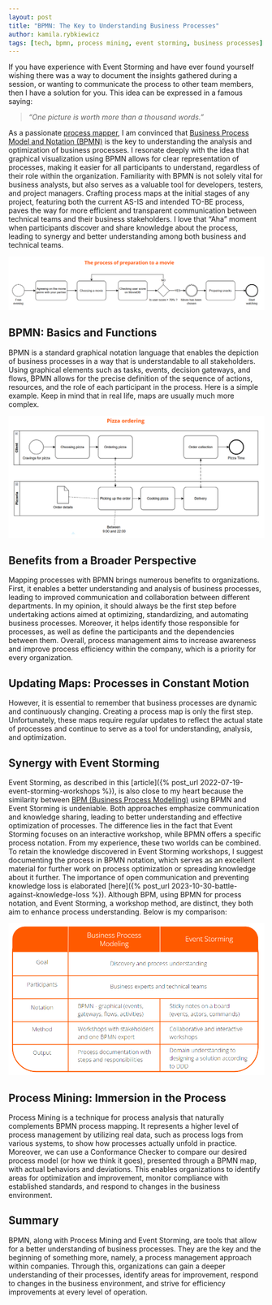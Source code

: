 ```yaml
---
layout: post
title: "BPMN: The Key to Understanding Business Processes"
author: kamila.rybkiewicz
tags: [tech, bpmn, process mining, event storming, business processes]
---
```


If you have experience with Event Storming and have ever found yourself wishing there was a way to document the insights gathered during a session, 
or wanting to communicate the process to other team members, then I have a solution for you. This idea can be expressed in a famous saying:
>_“One picture is worth more than a thousand words.”_

As a passionate [process mapper](https://en.wikipedia.org/wiki/Business_process_mapping), I am convinced that [Business Process Model and Notation (BPMN)](https://en.wikipedia.org/wiki/Business_Process_Model_and_Notation) is the key to understanding the analysis and optimization of business processes. 
I resonate deeply with the idea that graphical visualization using BPMN allows for clear representation of processes, 
making it easier for all participants to understand, regardless of their role within the organization. Familiarity with BPMN is not solely vital for business 
analysts, but also serves as a valuable tool for developers, testers, and project managers. Crafting process maps at the initial stages of any project, featuring 
both the current AS-IS and intended TO-BE process, paves the way for more efficient and transparent communication between technical teams and their business stakeholders. 
I love that “Aha” moment when participants discover and share knowledge about the process, leading to synergy and better understanding among both business and technical teams.

![BPMN simple example](/img/articles/2024-06-04-bpmn-the-key-to-understanding-business-processes/bpmn_example_1.png)

## BPMN: Basics and Functions

BPMN is a standard graphical notation language that enables the depiction of business processes in a way that is understandable to all stakeholders. 
Using graphical elements such as tasks, events, decision gateways, and flows, BPMN allows for the precise definition of the sequence of actions, 
resources, and the role of each participant in the process.
Here is a simple example. Keep in mind that in real life, maps are usually much more complex.

![BPMN example](/img/articles/2024-06-04-bpmn-the-key-to-understanding-business-processes/bpmn_example_2.png)

## Benefits from a Broader Perspective
Mapping processes with BPMN brings numerous benefits to organizations. First, it enables a better understanding and analysis of business processes, 
leading to improved communication and collaboration between different departments. In my opinion, it should always be the first step before 
undertaking actions aimed at optimizing, standardizing, and automating business processes. Moreover, it helps identify those responsible for 
processes, as well as define the participants and the dependencies between them. Overall, process management aims to increase awareness and 
improve process efficiency within the company, which is a priority for every organization.

## Updating Maps: Processes in Constant Motion
However, it is essential to remember that business processes are dynamic and continuously changing. Creating a process map is only the 
first step. Unfortunately, these maps require regular updates to reflect the actual state of processes and continue to serve as a tool 
for understanding, analysis, and optimization.

## Synergy with Event Storming
Event Storming, as described in this [article]({% post_url 2022-07-19-event-storming-workshops %}), 
is also close to my heart because the similarity between [BPM (Business Process Modelling)](https://en.wikipedia.org/wiki/Business_process_modeling) 
using BPMN and Event Storming is undeniable. Both approaches emphasize 
communication and knowledge sharing, leading to better understanding and effective optimization of processes. The difference lies in the 
fact that Event Storming focuses on an interactive workshop, while BPMN offers a specific process notation. From my experience, these two 
worlds can be combined. To retain the knowledge discovered in Event Storming workshops, I suggest documenting the process in BPMN notation, 
which serves as an excellent material for further work on process optimization or spreading knowledge about it further. The importance of 
open communication and preventing knowledge loss is elaborated [here]({% post_url 2023-10-30-battle-against-knowledge-loss %}).
Although BPM, using BPMN for process notation, and Event Storming, a workshop method, are distinct, they both aim to enhance process understanding. 
Below is my comparison:

![BPMN vs Event Storming](/img/articles/2024-06-04-bpmn-the-key-to-understanding-business-processes/bpmn_vs_es.png)

## Process Mining: Immersion in the Process
Process Mining is a technique for process analysis that naturally complements BPMN process mapping. It represents a higher level 
of process management by utilizing real data, such as process 
logs from various systems, to show how processes actually unfold in practice. Moreover, we can use a Conformance 
Checker to compare our desired process model (or how we think it goes), presented through a BPMN map, with actual behaviors and deviations. 
This enables organizations to identify areas for optimization and improvement, monitor compliance with established standards, and respond 
to changes in the business environment.

## Summary
BPMN, along with Process Mining and Event Storming, are tools that allow for a better understanding of business processes. They are the key 
and the beginning of something more, namely, a process management approach within companies. Through this, organizations can gain a deeper 
understanding of their processes, identify areas for improvement, respond to changes in the business environment, and strive for efficiency 
improvements at every level of operation.
